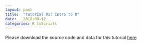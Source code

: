 ```yaml
---
layout: post
title:  "Tutorial 01: Intro to R"
date:   2018-09-12
categories: R tutorials
---
```


Please download the source code and data for this tutorial [here](https://github.com/christophrenkl/programming_tutorials/raw/master/R/tutorial_01.zip)
